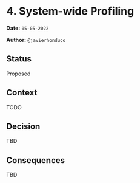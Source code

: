 # 4. System-wide Profiling

**Date:** `05-05-2022`

**Author:** `@javierhonduco`

## Status

Proposed

## Context

TODO

## Decision

TBD

## Consequences

TBD
